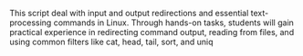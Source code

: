 This script deal with input and output redirections and essential text-processing commands in Linux. Through hands-on tasks, students will gain practical experience in redirecting command output, reading from files, and using common filters like cat, head, tail, sort, and uniq
